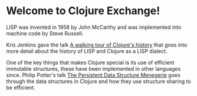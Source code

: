 # Welcome to Clojure Exchange!

LISP was invented in 1958 by John McCarthy and was implemented into machine code by Steve Russell.

Kris Jenkins gave the talk [A walking tour of Clojure's history](https://skillsmatter.com/skillscasts/3555-a-walking-tour-of-clojures-history) that goes into more detail about the history of LISP and Clojure as a LISP dialect.

One of the key things that makes Clojure special is its use of efficient immutable structures, these have been implemented in other languages since. Philip Potter's talk [The Persistent Data Structure Menegerie](https://skillsmatter.com/skillscasts/3743-the-persistent-data-structure-menagerie) goes through the data structures in Clojure and how they use structure sharing to be efficient.

